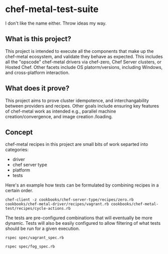 chef-metal-test-suite
=====================
I don't like the name either.  Throw ideas my way.

## What is this project?
This project is intended to execute all the components that make up the chef-metal ecosystem, and validate they behave as expected.  This includes all the "opscode" chef-metal drivers via chef-zero, Chef Server clusters, or Hosted Chef.  Other facets include OS platorm/versions, including Windows, and cross-platform interaction.

## What does it prove?
This project aims to prove cluster idempotence, and interchangability between providers and recipes.  Other goals include ensuring key features of chef-metal work as intended e.g., parallel machine creation/convergence, and image creation /loading.

## Concept
chef-metal recipes in this project are small bits of work separted into categories:
* driver
* chef server type
* platform
* tests

Here's an example how tests can be formulated by combining recipes in a certain order.
```
chef-client -z cookbooks/chef-server-type/recipes/zero.rb cookbooks/chef-metal-driver/recipes/vagrant.rb cookbooks/chef-metal-test/recipes/cycle-actions.rb
```

The tests are pre-configured combinations that will eventually be more dynamic.  Tests will also be easily configured to allow filtering of what tests should be run for a given execution.
```
rspec spec/vagrant_spec.rb

rspec spec/fog_spec.rb
```
